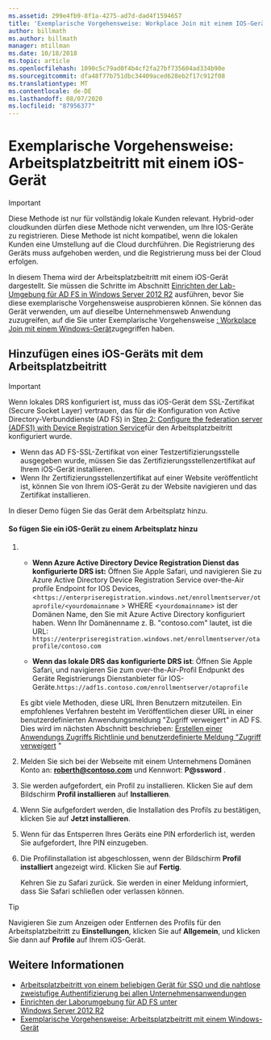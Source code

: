 ```yaml
---
ms.assetid: 299e4fb9-8f1a-4275-ad7d-dad4f1594657
title: 'Exemplarische Vorgehensweise: Workplace Join mit einem IOS-Gerät'
author: billmath
ms.author: billmath
manager: mtillman
ms.date: 10/18/2018
ms.topic: article
ms.openlocfilehash: 1090c5c79ad0f4b4cf2fa27bf735604ad334b90e
ms.sourcegitcommit: dfa48f77b751dbc34409aced628eb2f17c912f08
ms.translationtype: MT
ms.contentlocale: de-DE
ms.lasthandoff: 08/07/2020
ms.locfileid: "87956377"
---
```

# <a name="walkthrough-workplace-join-with-an-ios-device"></a>Exemplarische Vorgehensweise: Arbeitsplatzbeitritt mit einem iOS-Gerät


> [!IMPORTANT]
> Diese Methode ist nur für vollständig lokale Kunden relevant. Hybrid-oder cloudkunden dürfen diese Methode nicht verwenden, um Ihre IOS-Geräte zu registrieren. Diese Methode ist nicht kompatibel, wenn die lokalen Kunden eine Umstellung auf die Cloud durchführen. Die Registrierung des Geräts muss aufgehoben werden, und die Registrierung muss bei der Cloud erfolgen.

In diesem Thema wird der Arbeitsplatzbeitritt mit einem iOS-Gerät dargestellt. Sie müssen die Schritte im Abschnitt [Einrichten der Lab-Umgebung für AD FS in Windows Server 2012 R2](../../ad-fs/deployment/Set-up-the-lab-environment-for-AD-FS-in-Windows-Server-2012-R2.md) ausführen, bevor Sie diese exemplarische Vorgehensweise ausprobieren können. Sie können das Gerät verwenden, um auf dieselbe Unternehmensweb Anwendung zuzugreifen, auf die Sie unter Exemplarische Vorgehensweise [: Workplace Join mit einem Windows-Gerät](Walkthrough--Workplace-Join-with-a-Windows-Device.md)zugegriffen haben.


## <a name="join-an-ios-device-with-workplace-join"></a>Hinzufügen eines iOS-Geräts mit dem Arbeitsplatzbeitritt

> [!IMPORTANT]
> Wenn lokales DRS konfiguriert ist, muss das iOS-Gerät dem SSL-Zertifikat (Secure Socket Layer) vertrauen, das für die Konfiguration von Active Directory-Verbunddienste (AD FS) in [Step 2: Configure the federation server (ADFS1) with Device Registration Service](../../ad-fs/deployment/Set-up-the-lab-environment-for-AD-FS-in-Windows-Server-2012-R2.md#BKMK_4)für den Arbeitsplatzbeitritt konfiguriert wurde.
>
> -   Wenn das AD FS-SSL-Zertifikat von einer Testzertifizierungsstelle ausgegeben wurde, müssen Sie das Zertifizierungsstellenzertifikat auf Ihrem iOS-Gerät installieren.
> -   Wenn Ihr Zertifizierungsstellenzertifikat auf einer Website veröffentlicht ist, können Sie von Ihrem iOS-Gerät zu der Website navigieren und das Zertifikat installieren.

In dieser Demo fügen Sie das Gerät dem Arbeitsplatz hinzu.

#### <a name="to-join-an-ios-device-to-a-workplace"></a>So fügen Sie ein iOS-Gerät zu einem Arbeitsplatz hinzu

1. -   **Wenn Azure Active Directory Device Registration Dienst das konfigurierte DRS ist:** Öffnen Sie Apple Safari, und navigieren Sie zu Azure Active Directory Device Registration Service over-the-Air profile Endpoint for IOS Devices, <`https://enterpriseregistration.windows.net/enrollmentserver/otaprofile/<yourdomainname` > WHERE <`yourdomainname`> ist der Domänen Name, den Sie mit Azure Active Directory konfiguriert haben. Wenn Ihr Domänenname z. B. "contoso.com" lautet, ist die URL: `https://enterpriseregistration.windows.net/enrollmentserver/otaprofile/contoso.com`

   -   **Wenn das lokale DRS das konfigurierte DRS ist**: Öffnen Sie Apple Safari, und navigieren Sie zum over-the-Air-Profil Endpunkt des Geräte Registrierungs Dienstanbieter für IOS-Geräte.`https://adf1s.contoso.com/enrollmentserver/otaprofile`

   Es gibt viele Methoden, diese URL Ihren Benutzern mitzuteilen. Ein empfohlenes Verfahren besteht im Veröffentlichen dieser URL in einer benutzerdefinierten Anwendungsmeldung "Zugriff verweigert" in AD FS. Dies wird im nächsten Abschnitt beschrieben: [Erstellen einer Anwendungs Zugriffs Richtlinie und benutzerdefinierte Meldung "Zugriff verweigert](/azure/active-directory/active-directory-device-registration-on-premises-setup#create-an-application-access-policy-and-custom-access-denied-message) "

2. Melden Sie sich bei der Webseite mit einem Unternehmens Domänen Konto an: <strong>roberth@contoso.com</strong> und Kennwort: <strong>P@ssword</strong> .

3. Sie werden aufgefordert, ein Profil zu installieren. Klicken Sie auf dem Bildschirm **Profil installieren** auf **Installieren**.

4. Wenn Sie aufgefordert werden, die Installation des Profils zu bestätigen, klicken Sie auf **Jetzt installieren**.

5. Wenn für das Entsperren Ihres Geräts eine PIN erforderlich ist, werden Sie aufgefordert, Ihre PIN einzugeben.

6. Die Profilinstallation ist abgeschlossen, wenn der Bildschirm **Profil installiert** angezeigt wird. Klicken Sie auf **Fertig**.

   Kehren Sie zu Safari zurück. Sie werden in einer Meldung informiert, dass Sie Safari schließen oder verlassen können.

> [!TIP]
> Navigieren Sie zum Anzeigen oder Entfernen des Profils für den Arbeitsplatzbeitritt zu **Einstellungen**, klicken Sie auf **Allgemein**, und klicken Sie dann auf **Profile** auf Ihrem iOS-Gerät.

## <a name="see-also"></a>Weitere Informationen


- [Arbeitsplatzbeitritt von einem beliebigen Gerät für SSO und die nahtlose zweistufige Authentifizierung bei allen Unternehmensanwendungen](Join-to-Workplace-from-Any-Device-for-SSO-and-Seamless-Second-Factor-Authentication-Across-Company-Applications.md)
- [Einrichten der Laborumgebung für AD FS unter Windows Server 2012 R2](../../ad-fs/deployment/Set-up-the-lab-environment-for-AD-FS-in-Windows-Server-2012-R2.md)
- [Exemplarische Vorgehensweise: Arbeitsplatzbeitritt mit einem Windows-Gerät](Walkthrough--Workplace-Join-with-a-Windows-Device.md)
